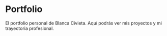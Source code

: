 # Portfolio
El portfolio personal de Blanca Civieta. Aquí podrás ver mis proyectos y mi trayectoria profesional.
